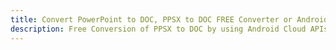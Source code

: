 ---title: Convert PowerPoint to DOC, PPSX to DOC FREE Converter or Android SDKdescription: Free Conversion of PPSX to DOC by using Android Cloud APIs & SDKs. Also Create, Edit & Render Microsoft Word & OpenOffice documents in the Cloud.---